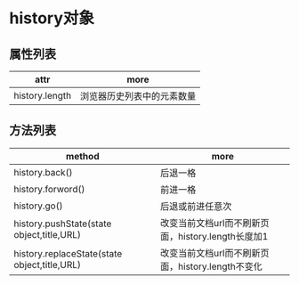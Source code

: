 # history对象

## 属性列表

| attr           | more          |
|----------------|---------------|
| history.length | 浏览器历史列表中的元素数量 |

## 方法列表

| method                                       | more                               |
|----------------------------------------------|------------------------------------|
| history.back()                               | 后退一格                               |
| history.forword()                            | 前进一格                               |
| history.go()                                 | 后退或前进任意次                           |
| history.pushState(state object,title,URL)    | 改变当前文档url而不刷新页面，history.length长度加1 |
| history.replaceState(state object,title,URL) | 改变当前文档url而不刷新页面，history.length不变化  |
